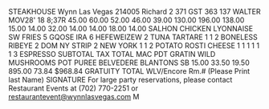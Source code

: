 STEAKHOUSE Wynn Las Vegas 214005 Richard 2 371 GST 363 137 WALTER MOV28' 18 8;37R 45.00 60.00 52.00 46.00 39.00 130.00 196.00 138.00 15.00 14.00 32.00 14.00 14.00 18.00 14.00 SALHON CHICKEN LYONNAISE SW FRIES 5 GQOSE IRA 6 HEFEWEIZEW 2 TUNA TARTARE 1 1 2 BONELESS RIBEYE 2 DOM NY STRIP 2 NEW YORK 1 1 2 POTATO ROSTI CHEESE 1 1 1 1 1 1 3 ESPRESSO SUBTOTAL TAX TOTAL MAC PDT GRATIN WILD MUSHROOMS POT PUREE BELVEDERE BLANTONS SB 15.00 33.50 19.50 895.00 73.84 $968.84 GRATUITY TOTAL WLV/Encore Rm.# (Please Print last Name) SIGNATURE For large party reservations, please contact Restaurant Events at (702) 770-2251 or restaurantevent@wynnlasvegas.com M